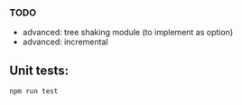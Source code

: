 ### TODO

- advanced: tree shaking module (to implement as option)
- advanced: incremental


## Unit tests: 

```
npm run test
```


